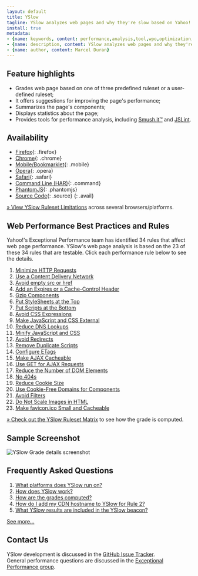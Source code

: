 ```yaml
---
layout: default
title: YSlow
tagline: YSlow analyzes web pages and why they're slow based on Yahoo!'s rules for high performance web sites
install: true
metadata:
- {name: keywords, content: performance,analysis,tool,wpo,optimization,speed,fast}
- {name: description, content: YSlow analyzes web pages and why they're slow based on Yahoo!'s rules for high performance web sites}
- {name: author, content: Marcel Duran}
---
```

## Feature highlights

* Grades web page based on one of three predefined ruleset or a user-defined ruleset;
* It offers suggestions for improving the page's performance;
* Summarizes the page's components;
* Displays statistics about the page;
* Provides tools for performance analysis, including [Smush.it™](http://developer.yahoo.com/yslow/smushit/) and [JSLint](http://jslint.com/).

## Availability

* [Firefox](https://addons.mozilla.org/en-US/firefox/addon/5369){: .firefox}
* [Chrome](https://chrome.google.com/webstore/detail/ninejjcohidippngpapiilnmkgllmakh){: .chrome}
* [Mobile/Bookmarklet](mobile){: .mobile}
* [Opera](https://addons.opera.com/addons/extensions/details/yslow/){: .opera}
* [Safari](http://d.yimg.com/jc/safari/yslow.safariextz){: .safari}
* [Command Line (HAR)](https://github.com/marcelduran/yslow/wiki/Command-Line-%28HAR%29){: .command}
* [PhantomJS](https://github.com/marcelduran/yslow/wiki/PhantomJS){: .phantomjs}
* [Source Code](https://github.com/marcelduran/yslow){: .source}
{: .avail}

[» View YSlow Ruleset Limitations](https://github.com/marcelduran/yslow/wiki/Ruleset-Limitations) across several browsers/platforms.

## Web Performance Best Practices and Rules

Yahoo!'s Exceptional Performance team has identified 34 rules that affect web page performance. YSlow's web page analysis is based on the 23 of these 34 rules that are testable. Click each performance rule below to see the details.

1. [Minimize HTTP Requests](http://developer.yahoo.com/performance/rules.html#num_http)
1. [Use a Content Delivery Network](http://developer.yahoo.com/performance/rules.html#cdn)
1. [Avoid empty src or href](http://developer.yahoo.com/performance/rules.html#emptysrc)
1. [Add an Expires or a Cache-Control Header](http://developer.yahoo.com/performance/rules.html#expires)
1. [Gzip Components](http://developer.yahoo.com/performance/rules.html#gzip)
1. [Put StyleSheets at the Top](http://developer.yahoo.com/performance/rules.html#css_top)
1. [Put Scripts at the Bottom](http://developer.yahoo.com/performance/rules.html#js_bottom)
1. [Avoid CSS Expressions](http://developer.yahoo.com/performance/rules.html#css_expressions)
1. [Make JavaScript and CSS External](http://developer.yahoo.com/performance/rules.html#external)
1. [Reduce DNS Lookups](http://developer.yahoo.com/performance/rules.html#dns_lookups)
1. [Minify JavaScript and CSS](http://developer.yahoo.com/performance/rules.html#minify)
1. [Avoid Redirects](http://developer.yahoo.com/performance/rules.html#redirects)
1. [Remove Duplicate Scripts](http://developer.yahoo.com/performance/rules.html#js_dupes)
1. [Configure ETags](http://developer.yahoo.com/performance/rules.html#etags)
1. [Make AJAX Cacheable](http://developer.yahoo.com/performance/rules.html#cacheajax)
1. [Use GET for AJAX Requests](http://developer.yahoo.com/performance/rules.html#ajax_get)
1. [Reduce the Number of DOM Elements](http://developer.yahoo.com/performance/rules.html#min_dom)
1. [No 404s](http://developer.yahoo.com/performance/rules.html#no404)
1. [Reduce Cookie Size](http://developer.yahoo.com/performance/rules.html#cookie_size)
1. [Use Cookie-Free Domains for Components](http://developer.yahoo.com/performance/rules.html#cookie_free)
1. [Avoid Filters](http://developer.yahoo.com/performance/rules.html#no_filters)
1. [Do Not Scale Images in HTML](http://developer.yahoo.com/performance/rules.html#no_scale)
1. [Make favicon.ico Small and Cacheable](http://developer.yahoo.com/performance/rules.html#favicon)

[» Check out the YSlow Ruleset Matrix](https://github.com/marcelduran/yslow/wiki/Ruleset-Matrix) to see how the grade is computed.

## Sample Screenshot
![YSlow Grade details screenshot](http://d.yimg.com/jc/ydn/yslow-ss.png)

## Frequently Asked Questions
1. [What platforms does YSlow run on?](https://github.com/marcelduran/yslow/wiki/FAQ#wiki-faq_platforms)
1. [How does YSlow work?](https://github.com/marcelduran/yslow/wiki/FAQ#wiki-faq_work)
1. [How are the grades computed?](https://github.com/marcelduran/yslow/wiki/FAQ#wiki-faq_grading)
1. [How do I add my CDN hostname to YSlow for Rule 2?](https://github.com/marcelduran/yslow/wiki/FAQ#wiki-faq_cdn)
1. [What YSlow results are included in the YSlow beacon?](https://github.com/marcelduran/yslow/wiki/FAQ#wiki-faq_beaconformat)

[See more...](https://github.com/marcelduran/yslow/wiki/FAQ)

## Contact Us
YSlow development is discussed in the [GitHub Issue Tracker](../issues).  
General performance questions are discussed in the [Exceptional Performance group](http://tech.groups.yahoo.com/group/exceptional-performance/).

